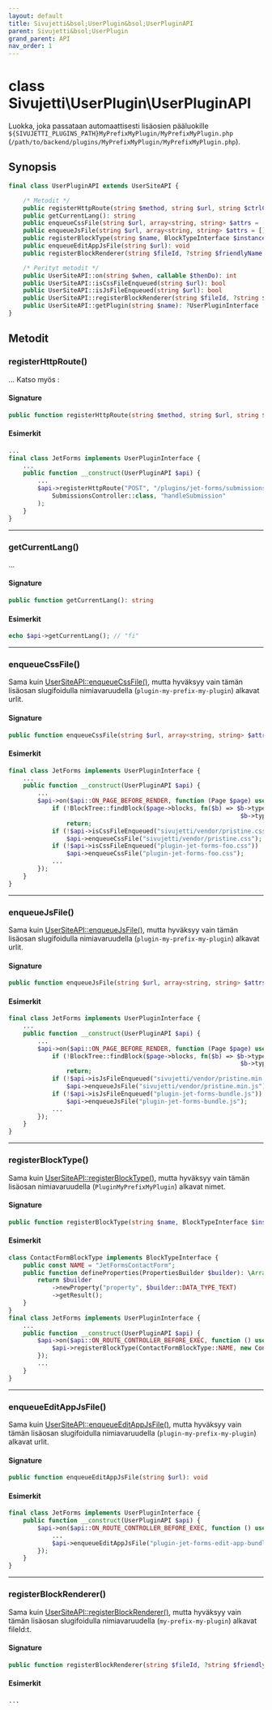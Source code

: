 ```yaml
---
layout: default
title: Sivujetti&bsol;UserPlugin&bsol;UserPluginAPI
parent: Sivujetti&bsol;UserPlugin
grand_parent: API
nav_order: 1
---
```


# class Sivujetti\\UserPlugin\\UserPluginAPI

Luokka, joka passataan automaattisesti lisäosien pääluokille `${SIVUJETTI_PLUGINS_PATH}MyPrefixMyPlugin/MyPrefixMyPlugin.php` (`/path/to/backend/plugins/MyPrefixMyPlugin/MyPrefixMyPlugin.php`).

## Synopsis

```php
final class UserPluginAPI extends UserSiteAPI {

    /* Metodit */
    public registerHttpRoute(string $method, string $url, string $ctrlClassPath, string $ctrlMethodName): void
    public getCurrentLang(): string
    public enqueueCssFile(string $url, array<string, string> $attrs = []): void
    public enqueueJsFile(string $url, array<string, string> $attrs = []): void
    public registerBlockType(string $name, BlockTypeInterface $instance): void
    public enqueueEditAppJsFile(string $url): void
    public registerBlockRenderer(string $fileId, ?string $friendlyName = null, ?string $for = null): void

    /* Perityt metodit */
    public UserSiteAPI::on(string $when, callable $thenDo): int
    public UserSiteAPI::isCssFileEnqueued(string $url): bool
    public UserSiteAPI::isJsFileEnqueued(string $url): bool
    public UserSiteAPI::registerBlockRenderer(string $fileId, ?string $friendlyName = null, ?string $for = null): void
    public UserSiteAPI::getPlugin(string $name): ?UserPluginInterface
}
```

## Metodit

### registerHttpRoute()

... Katso myös :

#### Signature

```php
public function registerHttpRoute(string $method, string $url, string $ctrlClassPath, string $ctrlMethodName): void
```

#### Esimerkit

```php
...
final class JetForms implements UserPluginInterface {
    ...
    public function __construct(UserPluginAPI $api) {
        ...
        $api->registerHttpRoute("POST", "/plugins/jet-forms/submissions/[w:blockId]/[w:pageSlug]",
            SubmissionsController::class, "handleSubmission"
        );
    }
}
```

---

### getCurrentLang()

...

#### Signature

```php
public function getCurrentLang(): string
```

#### Esimerkit

```php
echo $api->getCurrentLang(); // "fi"
```

---

### enqueueCssFile()

Sama kuin [UserSiteAPI::enqueueCssFile()](../user-site/sivujetti_user-site_user-site-api.html#enqueuecssfile), mutta hyväksyy vain tämän lisäosan slugifoidulla nimiavaruudella (`plugin-my-prefix-my-plugin`) alkavat urlit.

#### Signature

```php
public function enqueueCssFile(string $url, array<string, string> $attrs = []): void
```

#### Esimerkit

```php
final class JetForms implements UserPluginInterface {
    ...
    public function __construct(UserPluginAPI $api) {
        ...
        $api->on($api::ON_PAGE_BEFORE_RENDER, function (Page $page) use ($api) {
            if (!BlockTree::findBlock($page->blocks, fn($b) => $b->type === ContactFormBlockType::NAME ||
                                                                $b->type === SubscriptionFormBlockType::NAME))
                return;
            if (!$api->isCssFileEnqueued("sivujetti/vendor/pristine.css"))
                $api->enqueueCssFile("sivujetti/vendor/pristine.css");
            if (!$api->isCssFileEnqueued("plugin-jet-forms-foo.css"))
                $api->enqueueCssFile("plugin-jet-forms-foo.css");
            ...
        });
    }
}
```

---

### enqueueJsFile()

Sama kuin [UserSiteAPI::enqueueJsFile()](../user-site/sivujetti_user-site_user-site-api.html#enqueuejsfile), mutta hyväksyy vain tämän lisäosan slugifoidulla nimiavaruudella (`plugin-my-prefix-my-plugin`) alkavat urlit.

#### Signature

```php
public function enqueueJsFile(string $url, array<string, string> $attrs = []): void
```

#### Esimerkit

```php
final class JetForms implements UserPluginInterface {
    ...
    public function __construct(UserPluginAPI $api) {
        ...
        $api->on($api::ON_PAGE_BEFORE_RENDER, function (Page $page) use ($api) {
            if (!BlockTree::findBlock($page->blocks, fn($b) => $b->type === ContactFormBlockType::NAME ||
                                                                $b->type === SubscriptionFormBlockType::NAME))
                return;
            if (!$api->isJsFileEnqueued("sivujetti/vendor/pristine.min.js"))
                $api->enqueueJsFile("sivujetti/vendor/pristine.min.js");
            if (!$api->isJsFileEnqueued("plugin-jet-forms-bundle.js"))
                $api->enqueueJsFile("plugin-jet-forms-bundle.js");
            ...
        });
    }
}
```

---

### registerBlockType()

Sama kuin [UserSiteAPI::registerBlockType()](../user-site/sivujetti_user-site_user-site-api.html#registerblocktype), mutta hyväksyy vain tämän lisäosan nimiavaruudella (`PluginMyPrefixMyPlugin`) alkavat nimet.

#### Signature

```php
public function registerBlockType(string $name, BlockTypeInterface $instance): void
```

#### Esimerkit

```php
class ContactFormBlockType implements BlockTypeInterface {
    public const NAME = "JetFormsContactForm";
    public function defineProperties(PropertiesBuilder $builder): \ArrayObject {
        return $builder
            ->newProperty("property", $builder::DATA_TYPE_TEXT)
            ->getResult();
    }
}
final class JetForms implements UserPluginInterface {
    ...
    public function __construct(UserPluginAPI $api) {
        $api->on($api::ON_ROUTE_CONTROLLER_BEFORE_EXEC, function () use ($api) {
            $api->registerBlockType(ContactFormBlockType::NAME, new ContactFormBlockType);
        });
        ...
    }
}
```

---

### enqueueEditAppJsFile()

Sama kuin [UserSiteAPI::enqueueEditAppJsFile()](../user-site/sivujetti_user-site_user-site-api.html#enqueueeditappjsfile), mutta hyväksyy vain tämän lisäosan slugifoidulla nimiavaruudella (`plugin-my-prefix-my-plugin`) alkavat urlit.

#### Signature

```php
public function enqueueEditAppJsFile(string $url): void
```

#### Esimerkit

```php
final class JetForms implements UserPluginInterface {
    public function __construct(UserPluginAPI $api) {
        $api->on($api::ON_ROUTE_CONTROLLER_BEFORE_EXEC, function () use ($api) {
            ...
            $api->enqueueEditAppJsFile("plugin-jet-forms-edit-app-bundle.js");
        });
    }
}
```

---

### registerBlockRenderer()

Sama kuin [UserSiteAPI::registerBlockRenderer()](../user-site/sivujetti_user-site_user-site-api.html#registerblockrenderer), mutta hyväksyy vain tämän lisäosan slugifoidulla nimiavaruudella (`my-prefix-my-plugin`) alkavat fileId:t.

#### Signature

```php
public function registerBlockRenderer(string $fileId, ?string $friendlyName = null, ?string $for = null): void
```

#### Esimerkit

```php
...
```
